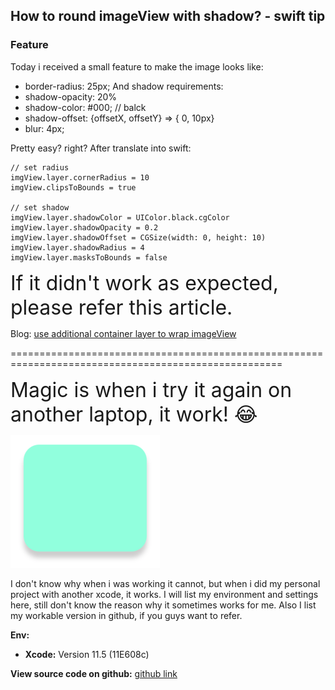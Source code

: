 ## How to round imageView with shadow? - swift tip
### Feature
Today i received a small feature to make the image looks like:
* border-radius: 25px;
And shadow requirements:
* shadow-opacity: 20%
* shadow-color: #000; // balck
* shadow-offset: {offsetX, offsetY} => { 0, 10px}
* blur: 4px;

Pretty easy? right?
After translate into swift: 
```
// set radius
imgView.layer.cornerRadius = 10
imgView.clipsToBounds = true

// set shadow
imgView.layer.shadowColor = UIColor.black.cgColor
imgView.layer.shadowOpacity = 0.2
imgView.layer.shadowOffset = CGSize(width: 0, height: 10)
imgView.layer.shadowRadius = 4
imgView.layer.masksToBounds = false
```
<font size="6">If it didn't work as expected, please refer this article.</font>

Blog: [use additional container layer to wrap imageView](https://medium.com/bytes-of-bits/swift-tips-adding-rounded-corners-and-shadows-to-a-uiview-691f67b83e4a)

=====================================================================================================

<font size="6">Magic is when i try it again on another laptop, it work! :joy:</font>

![image](../assets/shadow.png )

I don't know why when i was working it cannot, but when i did my personal project with another xcode, it works. I will list my environment and settings here, still don't know the reason why it sometimes works for me. Also I list my workable version in github, if you guys want to refer.

**Env:**

* **Xcode:**  Version 11.5 (11E608c)

**View source code on github:**   [github link](https://github.com/jialihan/UIImageView-Radius-Shadow/blob/master/README.md)




   